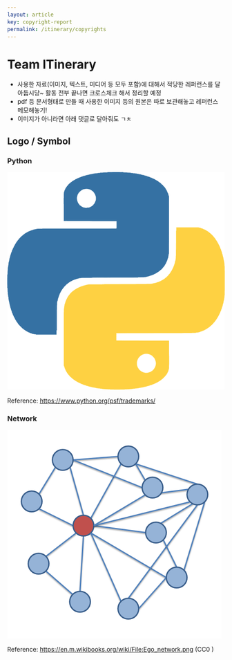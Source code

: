 ```yaml
---
layout: article
key: copyright-report
permalink: /itinerary/copyrights
---
```

# Team ITinerary
- 사용한 자료(이미지, 텍스트, 미디어 등 모두 포함)에 대해서 적당한 레퍼런스를 달아둡시당~ 활동 전부 끝나면 크로스체크 해서 정리할 예정
- pdf 등 문서형태로 만들 때 사용한 이미지 등의 원본은 따로 보관해놓고 레퍼런스 메모해놓기!
- 이미지가 아니라면 아래 댓글로 달아줘도 ㄱㅊ

## Logo / Symbol
### Python

![](/contents/sample_material/pylogo.png)

Reference: https://www.python.org/psf/trademarks/

### Network

![](/contents/2020_ITinerary/assets/imgs/Ego_network.png)

Reference: https://en.m.wikibooks.org/wiki/File:Ego_network.png (CC0 )